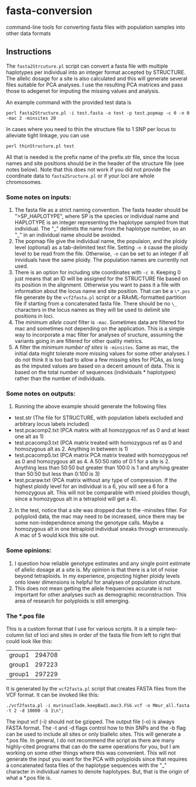 # fasta-conversion
command-line tools for converting fasta files with population samples into other data formats

## Instructions
The `fasta2Strcuture.pl` script can convert a fasta file with multiple haplotypes per individual into an integer format accepted by STRUCTURE. The allelic dosage for a site is also calculated and this will generate several files suitable for PCA analyses. I use the resulting PCA matrices and pass those to adegenet for imputing the missing values and analysis.

An example command with the provided test data is 
```
perl fasta2Structure.pl -i test.fasta -o test -p test.popmap -c 0 -n 0 -mac 2 -minsites 20
```

In cases where you need to thin the structure file to 1 SNP per locus to alleviate tight linkage, you can use
```
perl thinStructure.pl test
```
All that is needed is the prefix name of the prefix.str file, since the locus names and site positions should be in the header of the structure file (see notes below). Note that this does not work if you did not provide the coordinate data to `fasta2Sructure.pl` or if your loci are whole chromosomes.


### Some notes on inputs:
 1. The fasta file as a strict naming convention. The fasta header should be ">SP_HAPLOTYPE", where SP is the species or individual name and HAPLOTYPE is an integer representing the haplotype sampled from that individual. The "\_" delimits the name from the haplotype number, so an "\_" in an individual name should be avoided.
 2. The popmap file give the individual name, the populaion, and the ploidy level (optional) as a tab-delimited text file. Setting `-n 0` cause the ploidy level to be read from the file. Otherwise, `-n` can be set to an integer if all inividuals have the same ploidy. The population names are currently not used.
 3. There is an option for including site coordinates with `-c 0`. Keeping 0 just means that an ID will be assigned for the STRUCTURE file based on its position in the alignment. Otherwise you want to pass it a file with information about the locus name and site position. That can be a `\*.pos` file generate by the `vcf2fasta.pl` script or a RAxML-formatted partition file if starting from a concatenated fasta file. There should be no `\_` characters in the locus names as they will be used to delimit site positions in loci.
 4. The *minimum allele count* filter is `-mac`. Sometimes data are filtered for mac and sometimes not depending on the application. This is a simple way to incorporate a mac filter for analyses of sructure, assuming the variants going in are filtered for other quality metrics.
 5. A filter the *minimum number of sites* is `-minsites`. Same as mac, the initial data might tolerate more missing values for some other analyses. I do not think it is too bad to allow a few missing sites for PCAs, as long as the imputed values are based on a decent amount of data. This is based on the total number of sequences (individuals * haplotypes) rather than the number of individuals.

### Some notes on outputs:
 1. Running the above example should generate the following files
  - test.str (The file for STRUCTURE, with population labels excluded and arbitrary locus labels included)
  - test.pcacomp2.txt (PCA matrix with all homozygous ref as 0 and at least one alt as 1)
  - test.pcacomp3.txt (PCA matrix treated with homozygous ref as 0 and homozygous alt as 2. Anything in between is 1)
  - test.pcacomp5.txt (PCA matrix PCA matrix treated with homozygous ref as 0 and homozygous alt as 4. A 50:50 ratio of 0:1 for a site is 2. Anything less than 50:50 but greater than 100:0 is 1 and anyhing greater than 50:50 but less than 0:100 is 3)
  - test.pcaraw.txt (PCA matrix without any type of compression. If the highest ploidy level for an individual is a 6, you will see a 6 for a homozygous alt. This will not be comparable with mixed ploidies though, since a homozygous alt in a tetraploid will get a 4).
 2. In the test, notice that a site was dropped due to the -minsites filter. For polyploid data, the mac may need to be increased, since there may be some non-independence among the genotype calls. Maybe a homozygous alt in one tetraploid individual sneaks through erroneously. A mac of 5 would kick this site out. 

### Some opinions:
 1. I question how reliable genotype estimates and any single point estimate of allelic dosage at a site is. My opinion is that there is a lot of noise beyond tetraploids. In my experience, projecting higher ploidy levels onto lower dimensions is helpful for analyses of population structure.
 2. This does not mean getting the allele frequencies accurate is not important for other analyses such as demographic reconstruction. This area of research for polyploids is still emerging.

### The \*.pos file
This is a custom format that I use for various scripts. It is a simple two-column list of loci and sites in order of the fasta file from left to right that could look like this:

|      |      |
|------|------|
|group1|294708|
|group1|297223|
|group1|297229|

It is generated by the `vcf2fasta.pl` script that creates FASTA files from the VCF format. It can be invoked like this:
```
./vcf2fasta.pl -i murinusClade.keepBad1.mac3.FS6.vcf -o Mmur_all.fasta -t 2 -d 10000 -b 1\n";
```
The input vcf (-i) should not be gzipped. The output file (-o) is always FASTA format. The -t and -d flags control how to thin SNPs and the -b flag can be used to include all sites or only biallelic sites. This will generate a \*.pos file. In general, I do not recommend the script as there are many highly-cited programs that can do the same operations for you, but I am working on some other things where this was convenient. This will not generate the input you want for the PCA with polyploids since that requires a concatenated fasta files of the haplotype sequences with the "\_" character in individual names to denote haplotypes. But, that is the origin of what a \*.pos file is.




